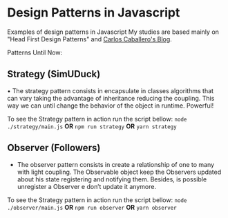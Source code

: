 # Design Patterns in Javascript

Examples of design patterns in Javascript
My studies are based mainly on "Head First Design Patterns" and [Carlos Caballero's Blog](https://www.carloscaballero.io/).

Patterns Until Now:

## Strategy (SimUDuck)

• The strategy pattern consists in encapsulate in classes algorithms that can vary taking the advantage of inheritance reducing the coupling. This way we can until change the behavior of the object in runtime. Powerful!

To see the Strategy pattern in action run the script bellow:
```node ./strategy/main.js```
**OR**
```npm run strategy```
**OR**
```yarn strategy```


## Observer (Followers)

* The observer pattern consists in create a relationship of one to many with light coupling. The Observable object keep the Observers updated about his state registering and notifying them. Besides, is possible unregister a Observer e don’t update it anymore.

To see the Strategy pattern in action run the script bellow:
```node ./observer/main.js```
**OR**
```npm run observer```
**OR**
```yarn observer```
